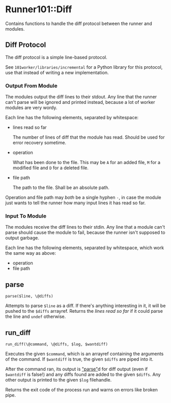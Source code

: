 # Runner101::Diff

Contains functions to handle the diff protocol between the runner and modules.

## Diff Protocol

The diff protocol is a simple line-based protocol.

See `101worker/libraries/incremental` for a Python library for this protocol,
use that instead of writing a new implementation.

### Output From Module

The modules output the diff lines to their stdout. Any line that the runner
can't parse will be ignored and printed instead, because a lot of worker
modules are very wordy.

Each line has the following elements, separated by whitespace:

- lines read so far

    The number of lines of diff that the module has read. Should be used for error
    recovery sometime.

- operation

    What has been done to the file. This may be `A` for an added file, `M` for a
    modified file and `D` for a deleted file.

- file path

    The path to the file. Shall be an absolute path.

Operation and file path may _both_ be a single hyphen `-`, in case the module
just wants to tell the runner how many input lines it has read so far.

### Input To Module

The modules receive the diff lines to their stdin. Any line that a module can't
parse should cause the module to fail, because the runner isn't supposed to
output garbage.

Each line has the following elements, separated by whitespace, which work the
same way as above:

- operation
- file path

## parse

    parse($line, \@diffs)

Attempts to parse `$line` as a diff. If there's anything interesting in it,
it will be pushed to the `$diffs` arrayref. Returns the _lines read so far_
if it could parse the line and `undef` otherwise.

## run\_diff

    run_diff(\@command, \@diffs, $log, $wantdiff)

Executes the given `$command`, which is an arrayref containing the arguments
of the command. If `$wantdiff` is true, the given `$diffs` are piped into
it.

After the command ran, its output is ["parse"](#parse)d for diff output (even if
`$wantdiff` is false!) and any diffs found are added to the given `$diffs`.
Any other output is printed to the given `$log` filehandle.

Returns the exit code of the process run and warns on errors like broken pipe.
